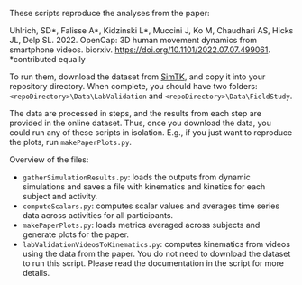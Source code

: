 These scripts reproduce the analyses from the paper:

Uhlrich, SD\*, Falisse A\*, Kidzinski L\*, Muccini J, Ko M, Chaudhari AS, Hicks JL, Delp SL. 2022.
OpenCap: 3D human movement dynamics from smartphone videos. biorxiv. https://doi.org/10.1101/2022.07.07.499061. *contributed equally

To run them, download the dataset from [SimTK](https://simtk.org/projects/opencap), and copy it into your repository directory. When complete, you 
should have two folders: `<repoDirectory>\Data\LabValidation` and `<repoDirectory>\Data\FieldStudy`.

The data are processed in steps, and the results from each step are provided in the online dataset. Thus, once you download the data, you could run any of these scripts in isolation. E.g., if you just want to reproduce the plots, run `makePaperPlots.py`.

Overview of the files:
- `gatherSimulationResults.py`: loads the outputs from dynamic simulations and saves a file with kinematics and kinetics for each subject and activity.
- `computeScalars.py`: computes scalar values and averages time series data across activities for all participants.
- `makePaperPlots.py`: loads metrics averaged across subjects and generate plots for the paper.
- `labValidationVideosToKinematics.py`: computes kinematics from videos using the data from the paper. You do not need to download the dataset to run this script. Please read the documentation in the script for more details.
